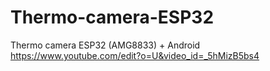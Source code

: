 # Thermo-camera-ESP32
 Thermo camera ESP32 (AMG8833) + Android<br />
https://www.youtube.com/edit?o=U&video_id=_5hMizB5bs4<br /><br />

